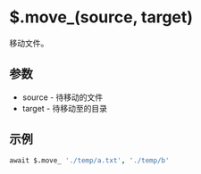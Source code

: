 # $.move_(source, target)

移动文件。

## 参数

- source - 待移动的文件
- target - 待移动至的目录

## 示例

```coffeescript
await $.move_ './temp/a.txt', './temp/b'
```